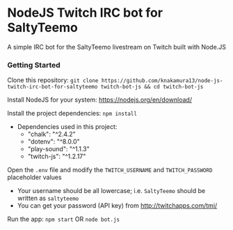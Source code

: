 # NodeJS Twitch IRC bot for SaltyTeemo
A simple IRC bot for the SaltyTeemo livestream on Twitch built with Node.JS

### Getting Started
Clone this repository: `git clone https://github.com/knakamura13/node-js-twitch-irc-bot-for-saltyteemo twitch-bot-js && cd twitch-bot-js`
 
Install NodeJS for your system: https://nodejs.org/en/download/

Install the project dependencies: `npm install`
* Dependencies used in this project:
    * "chalk": "^2.4.2"
    * "dotenv": "^8.0.0"
    * "play-sound": "^1.1.3"
    * "twitch-js": "^1.2.17"

Open the `.env` file and modify the `TWITCH_USERNAME` and `TWITCH_PASSWORD` placeholder values
* Your username should be all lowercase; i.e. `SaltyTeemo` should be written as `saltyteemo`
* You can get your password (API key) from http://twitchapps.com/tmi/

Run the app: `npm start` OR `node bot.js`
